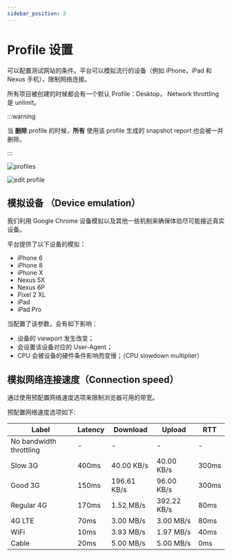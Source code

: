 ```yaml
---
sidebar_position: 3
---
```


# Profile 设置

可以配置测试网站的条件。平台可以模拟流行的设备（例如 iPhone，iPad 和 Nexus 手机），限制网络连接。

所有项目被创建的时候都会有一个默认 Profile：Desktop， Network throttling 是 unlimit。

:::warning

当 **删除** profile 的时候，**所有** 使用该 profile 生成的 snapshot report 也会被一并删除。

:::

![profiles](/settings/profiles.png)

![edit profile](/settings/edit-profile.png)

## 模拟设备 （Device emulation）

我们利用 Google Chrome 设备模拟以及其他一些机制来确保体验尽可能接近真实设备。

平台提供了以下设备的模拟：

- iPhone 6
- iPhone 8
- iPhone X
- Nexus 5X
- Nexus 6P
- Pixel 2 XL
- iPad
- iPad Pro

当配置了该参数，会有如下影响：

- 设备的 viewport 发生改变；
- 会设置该设备对应的 User-Agent；
- CPU 会被设备的硬件条件影响而变慢；（CPU slowdown multiplier）

## 模拟网络连接速度（Connection speed）

通过使用预配置网络速度选项来限制浏览器可用的带宽。

预配置网络速度选项如下:

| Label                   | Latency | Download    | Upload      | RTT   |
| ----------------------- | ------- | ----------- | ----------- | ----- |
| No bandwidth throttling | -       | -           | -           | -     |
| Slow 3G                 | 400ms   | 40.00 KB/s  | 40.00 KB/s  | 300ms |
| Good 3G                 | 150ms   | 196.61 KB/s | 96.00 KB/s  | 300ms |
| Regular 4G              | 170ms   | 1.52 MB/s   | 392.22 KB/s | 80ms  |
| 4G LTE                  | 70ms    | 3.00 MB/s   | 3.00 MB/s   | 80ms  |
| WiFi                    | 10ms    | 3.93 MB/s   | 1.97 MB/s   | 40ms  |
| Cable                   | 20ms    | 5.00 MB/s   | 5.00 MB/s   | 0ms   |
